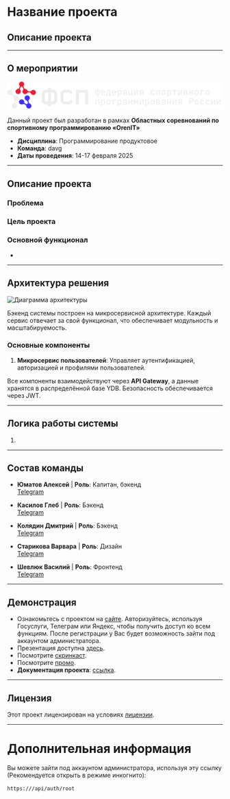 # **Название проекта**

## **Описание проекта**


---

## **О мероприятии**

![Логотип](docs/logo.svg)

Данный проект был разработан в рамках **Областных соревнований по спортивному программированию «OrenIT»**


- **Дисциплина**: Программирование продуктовое  
- **Команда**: davg  
- **Даты проведения**: 14-17 февраля 2025

---

## **Описание проекта**

### Проблема

### Цель проекта

### Основной функционал

-

---

## **Архитектура решения**

![Диаграмма архитектуры](docs/architecture_v2.png)

Бэкенд системы построен на микросервисной архитектуре. Каждый сервис отвечает за свой функционал, что обеспечивает модульность и масштабируемость.

### Основные компоненты

1. **Микросервис пользователей**: Управляет аутентификацией, авторизацией и профилями пользователей.


Все компоненты взаимодействуют через **API Gateway**, а данные хранятся в распределённой базе YDB. Безопасность обеспечивается через JWT.

---

## **Логика работы системы**

1. 

---

## **Состав команды**

- **Юматов Алексей** |
  **Роль**: Капитан, бэкенд  
  [Telegram](https://t.me/monikre)  

- **Касилов Глеб** |
  **Роль**: Бэкенд  
  [Telegram](https://t.me/helebka)  

- **Колядин Дмитрий** |
  **Роль**: Бэкенд  
  [Telegram](https://t.me/DeveloperDK)  

- **Старикова Варвара** |
  **Роль**: Дизайн  
  [Telegram](https://t.me/vaalkot)  

- **Шевлюк Василий** |
  **Роль**: Фронтенд  
  [Telegram](https://t.me/jlyou)  
  
---

## **Демонстрация**

- Ознакомьтесь с проектом на [сайте](https://).
  Авторизуйтесь, используя Госуслуги, Телеграм или Яндекс, чтобы получить доступ ко всем функциям. После регистрации у Вас будет возможность зайти под аккаунтом администратора.
- Презентация доступна [здесь](https://).  
- Посмотрите [скринкаст](https://).  
- Посмотрите [промо](https://).  
- **Документация проекта**: [ссылка](https://).

---

## **Лицензия**

Этот проект лицензирован на условиях [лицензии](LICENSE.md).

---

# **Дополнительная информация**

Вы можете зайти под аккаунтом администратора, используя эту ссылку (Рекомендуется открыть в режиме инкогнито):

```
https:///api/auth/root
```
